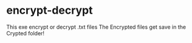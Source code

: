 # encrypt-decrypt
This exe encrypt or decrypt .txt files
The Encrypted files get save in the Crypted folder!
